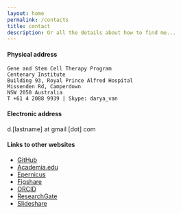 ```yaml
---
layout: home
permalink: /contacts
title: contact
description: Or all the details about how to find me...
---
```


#### Physical address

    Gene and Stem Cell Therapy Program
    Centenary Institute
    Building 93, Royal Prince Alfred Hospital
    Missenden Rd, Camperdown
    NSW 2050 Australia
    T +61 4 2088 9939 | Skype: darya_van

#### Electronic address
d.[lastname] at gmail [dot] com

#### Links to other websites
* <a href="https://github.com/dvanic">GitHub</a>
* <a href="http://uq.academia.edu/DaryaVanichkina">Academia.edu</a>
* <a href="http://www.epernicus.com/dpv">Epernicus</a>
* <a href="http://figshare.com/authors/Darya_Vanichkina/278260">Figshare</a>
* <a href="http://orcid.org/0000-0002-0406-164X"> ORCID </a>
* <a href="https://www.researchgate.net/profile/Darya_Vanichkina/">ResearchGate</a>
* <a href="http://www.slideshare.net/DaryaVanichkina1"> Slideshare </a>
